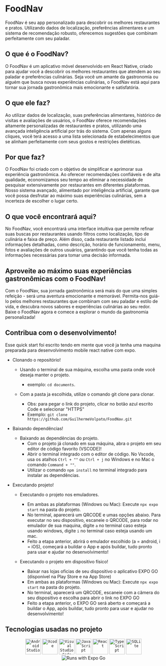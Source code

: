 # FoodNav
FoodNav é seu app personalizado para descobrir os melhores restaurantes e pratos. Utilizando dados de localização, preferências alimentares e um sistema de recomendação robusto, oferecemos sugestões que combinam perfeitamente com seu paladar.

## O que é o FoodNav?

O FoodNav é um aplicativo móvel desenvolvido em React Native, criado para ajudar você a descobrir os melhores restaurantes que atendem ao seu paladar e preferências culinárias. Seja você um amante da gastronomia ou alguém que busca novas experiências culinárias, o FoodNav está aqui para tornar sua jornada gastronômica mais emocionante e satisfatória.

## O que ele faz?

Ao utilizar dados de localização, suas preferências alimentares, histórico de visitas e avaliações de usuários, o FoodNav oferece recomendações altamente personalizadas de restaurantes e pratos, utilizando uma avançada inteligência artificial por trás do sistema. Com apenas alguns cliques, você terá acesso a uma lista selecionada de estabelecimentos que se alinham perfeitamente com seus gostos e restrições dietéticas.

## Por que faz?

O FoodNav foi criado com o objetivo de simplificar e aprimorar sua experiência gastronômica. Ao oferecer recomendações confiáveis e de alta qualidade, economizamos seu tempo ao eliminar a necessidade de pesquisar extensivamente por restaurantes em diferentes plataformas. Nosso sistema avançado, alimentado por inteligência artificial, garante que você possa desfrutar ao máximo suas experiências culinárias, sem a incerteza de escolher o lugar certo.

## O que você encontrará aqui?

No FoodNav, você encontrará uma interface intuitiva que permite refinar suas buscas por restaurantes usando filtros como localização, tipo de culinária e faixa de preço. Além disso, cada restaurante listado inclui informações detalhadas, como descrição, horário de funcionamento, menu, fotos e avaliações de outros usuários, garantindo que você tenha todas as informações necessárias para tomar uma decisão informada.

## Aproveite ao máximo suas experiências gastronômicas com o FoodNav!

Com o FoodNav, sua jornada gastronômica será mais do que uma simples refeição - será uma aventura emocionante e memorável. Permita-nos guiá-lo pelos melhores restaurantes que combinam com seu paladar e estilo de vida, e descubra novos sabores e experiências culinárias ao seu redor. Baixe o FoodNav agora e comece a explorar o mundo da gastronomia personalizada!

## Contribua com o desenvolvimento!
Esse quick start foi escrito tendo em mente que você ja tenha uma maquina preparada para desenvolvimento mobile react native com expo.

- Clonando o repositório!
  
  - Usando o terminal de sua máquina, escolha uma pasta onde você deseja manter o projeto.
    - exemplo: `cd documents`.
      
  - Com a pasta ja escolhida, utilize o comando git clone para clonar.
    - Obs: para pegar o link do projeto, clicar no botão azul escrito Code e selecionar "HTTPS"
    - Exemplo: `git clone https://github.com/GuilhermeVolpato/FoodNav.git`
  
- Baixando dependências!
  
  - Baixando as dependências do projeto.
     - Com o projeto já clonado em sua máquina, abra o projeto em seu editor de código favorito (VSCODE)!
     - Abrir o terminal integrado com o editor de código. No Vscode, usa os atalhos `Ctrl + ""` ou `Ctrl + j` no Windows e no Mac o comando `Command + ""`.
     - Utilizar o comando `npm install` no terminal integrado para instalar as dependências.

- Executando projeto!
  
  - Executando o projeto nos emuladores.
    - Em ambas as plataformas (Windows ou Mac): Execute `npx expo start` na pasta do projeto.
    - No terminal, aparecerá um QRCODE e umas opções abaixo. Para executar no seu dispositivo, escaneie o QRCODE, para rodar no emulador de sua maquina, digite `a` no terminal caso esteja usando windows, digite `i` no terminal caso esteja usando um mac.
    - Feito a etapa anterior, abrirá o emulador escolhido (a = android, i = iOS), começará a buildar o App e após buildar, tudo pronto para usar e ajudar no desenvolvimento!
      
  - Executando o projeto em dispositivo físico!
    - Baixar nas lojas oficias de seu dispositivo o aplicativo EXPO GO (disponível na Play Store e na App Store)
    - Em ambas as plataformas (Windows ou Mac): Execute `npx expo start` na pasta do projeto.
    - No terminal, aparecerá um QRCODE, escaneie com a câmera do seu dispositivo e escolha para abrir o link no EXPO GO
    - Feito a etapa anterior, o EXPO GO será aberto e começará a buildar o App, após buildar, tudo pronto para usar e ajudar no desenvolvimento!

## Tecnologias usadas no projeto
<div align="center">
	<code><img width="50" src="https://user-images.githubusercontent.com/25181517/192108895-20dc3343-43e3-4a54-a90e-13a4abbc57b9.png" alt="Android Studio" title="Android Studio"/></code>
	<code><img width="50" src="https://user-images.githubusercontent.com/25181517/186711578-bf30cb30-40b7-4b45-95a5-bdf837c372e7.png" alt="Xcode" title="Xcode"/></code>
	<code><img width="50" src="https://user-images.githubusercontent.com/25181517/192108891-d86b6220-e232-423a-bf5f-90903e6887c3.png" alt="Visual Studio Code" title="Visual Studio Code"/></code>
	<code><img width="50" src="https://user-images.githubusercontent.com/25181517/117447155-6a868a00-af3d-11eb-9cfe-245df15c9f3f.png" alt="JavaScript" title="JavaScript"/></code>
	<code><img width="50" src="https://user-images.githubusercontent.com/25181517/183897015-94a058a6-b86e-4e42-a37f-bf92061753e5.png" alt="React" title="React"/></code>
	<code><img width="50" src="https://user-images.githubusercontent.com/25181517/183890598-19a0ac2d-e88a-4005-a8df-1ee36782fde1.png" alt="TypeScript" title="TypeScript"/></code>
  <code><img width="50" src="https://github.com/marwin1991/profile-technology-icons/assets/136815194/82df4543-236b-4e45-9604-5434e3faab17" alt="SQLite" title="SQLite"/></code>
  <img src="https://img.shields.io/badge/Runs%20with%20Expo%20Go-000.svg?style=flat-square&logo=EXPO&labelColor=f3f3f3&logoColor=000" alt="Runs with Expo Go">
</div>
